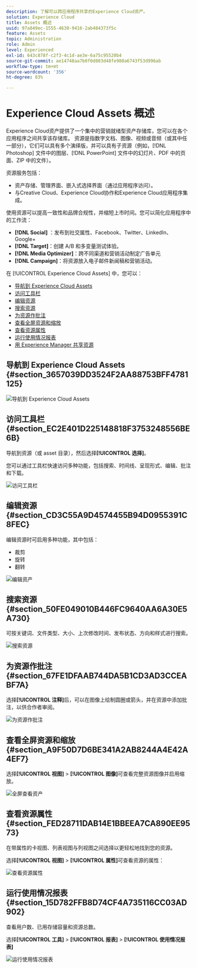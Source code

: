 ```yaml
---
description: 了解可以跨应用程序共享的Experience Cloud资产。
solution: Experience Cloud
title: Assets 概述
uuid: 97a849ec-1555-4630-9416-2ab484373f5c
feature: Assets
topic: Administration
role: Admin
level: Experienced
exl-id: 643c878f-c2f3-4c1d-ae3e-6a75c95520b4
source-git-commit: ae14748aa7b0f0d803d48fe980a6743f53d996ab
workflow-type: tm+mt
source-wordcount: '356'
ht-degree: 83%

---
```


# Experience Cloud Assets 概述

Experience Cloud资产提供了一个集中的营销就绪型资产存储库，您可以在各个应用程序之间共享该存储库。 资源是指数字文档、图像、视频或音频（或其中任一部分），它们可以具有多个演绎版，并可以具有子资源（例如，[!DNL Photoshop] 文件中的图层、[!DNL PowerPoint] 文件中的幻灯片、PDF 中的页面、ZIP 中的文件）。

资源服务包括：

* 资产存储、管理界面、嵌入式选择界面（通过应用程序访问）。
* 与Creative Cloud、Experience Cloud协作和Experience Cloud应用程序集成。

使用资源可以提高一致性和品牌合规性，并缩短上市时间。您可以简化应用程序中的工作流：

* **[!DNL Social]** ：发布到社交属性、Facebook、Twitter、LinkedIn、Google+
* **[!DNL Target]**：创建 A/B 和多变量测试体验。
* **[!DNL Media Optimizer]**：跨不同渠道和营销活动制定广告单元
* **[!DNL Campaign]**：将资源放入电子邮件新闻稿和营销活动。

在 [!UICONTROL Experience Cloud Assets] 中，您可以：

* [导航到 Experience Cloud Assets](experience-cloud-assets.md#section_3657039DD3524F2AA88753BFF4781125)
* [访问工具栏](experience-cloud-assets.md#section_EC2E401D225148818F3753248556BE6B)
* [编辑资源](experience-cloud-assets.md#section_CD3C55A9D4574455B94D0955391C8FEC)
* [搜索资源](experience-cloud-assets.md#section_50FE049010B446FC9640AA6A30E5A730)
* [为资源作批注](experience-cloud-assets.md#section_67FE1DFAAB744DA5B1CD3AD3CCEABF7A)
* [查看全屏资源和缩放](experience-cloud-assets.md#section_A9F50D7D6BE341A2AB8244A4E42A4EF7)
* [查看资源属性](experience-cloud-assets.md#section_FED28711DAB14E1BBEEA7CA890EE9573)
* [运行使用情况报表](experience-cloud-assets.md#section_15D782FFB8D74CF4A735116CC03AD902)
* [用 Experience Manager 共享资源](experience-cloud-assets.md#section_45C1B72F4D274F54BC6CCB64D2580AC5)

## 导航到 Experience Cloud Assets {#section_3657039DD3524F2AA88753BFF4781125}

![导航到 Experience Cloud Assets](assets/asset-nav.png)

## 访问工具栏 {#section_EC2E401D225148818F3753248556BE6B}

导航到资源（或 asset 目录），然后选择&#x200B;**[!UICONTROL 选择]**。

您可以通过工具栏快速访问多种功能，包括搜索、时间线、呈现形式、编辑、批注和下载。

![访问工具栏](assets/asset-tools.png)

## 编辑资源 {#section_CD3C55A9D4574455B94D0955391C8FEC}

编辑资源时可启用多种功能，其中包括：

* 裁剪
* 旋转
* 翻转

![编辑资产](assets/asset-edit.png)

## 搜索资源 {#section_50FE049010B446FC9640AA6A30E5A730}

可按关键词、文件类型、大小、上次修改时间、发布状态、方向和样式进行搜索。

![搜索资源](assets/asset-search.png)

## 为资源作批注 {#section_67FE1DFAAB744DA5B1CD3AD3CCEABF7A}

选择&#x200B;**[!UICONTROL 注释]**&#x200B;后，可以在图像上绘制圆圈或箭头，并在资源中添加批注，以供合作者审阅。

![为资源作批注](assets/assets-annotate.png)

## 查看全屏资源和缩放 {#section_A9F50D7D6BE341A2AB8244A4E42A4EF7}

选择&#x200B;**[!UICONTROL 视图]** > **[!UICONTROL 图像]**&#x200B;可查看完整资源图像并启用缩放。

![全屏查看资产](assets/asset-zoom.png)

## 查看资源属性 {#section_FED28711DAB14E1BBEEA7CA890EE9573}

在带属性的卡视图、列表视图与列视图之间选择以更轻松地找到您的资源。

选择&#x200B;**[!UICONTROL 视图]** > **[!UICONTROL 属性]**&#x200B;可查看资源的属性：

![查看资源属性](assets/asset-properties.png)

## 运行使用情况报表 {#section_15D782FFB8D74CF4A735116CC03AD902}

查看用户数、已用存储容量和资源总数。

选择&#x200B;**[!UICONTROL 工具]** > **[!UICONTROL 报表]** > **[!UICONTROL 使用情况报表]**

![运行使用情况报表](assets/assets-usage-report.png)
